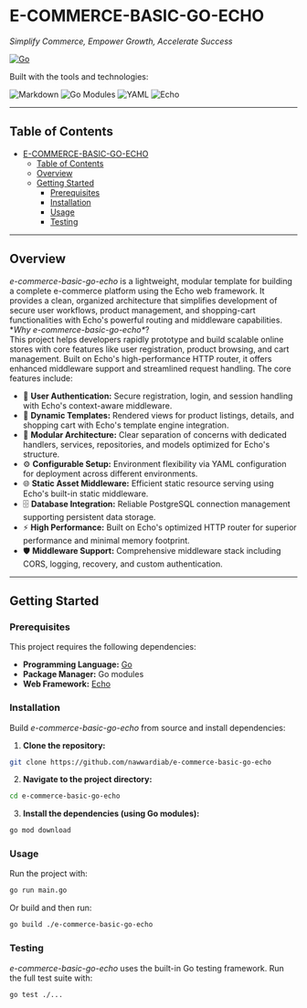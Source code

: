 # E-COMMERCE-BASIC-GO-ECHO

_Simplify Commerce, Empower Growth, Accelerate Success_

[![Go](https://img.shields.io/badge/Go-82.1%25-blue)](https://golang.org/)

Built with the tools and technologies:

![Markdown](https://img.shields.io/badge/Markdown-000000?logo=markdown) ![Go Modules](https://img.shields.io/badge/Go%20Modules-000000?logo=go) ![YAML](https://img.shields.io/badge/YAML-000000?logo=yaml) ![Echo](https://img.shields.io/badge/Echo-Framework-blue)

---

## Table of Contents

- [E-COMMERCE-BASIC-GO-ECHO](#e-commerce-basic-go-echo)
  - [Table of Contents](#table-of-contents)
  - [Overview](#overview)
  - [Getting Started](#getting-started)
    - [Prerequisites](#prerequisites)
    - [Installation](#installation)
    - [Usage](#usage)
    - [Testing](#testing)

---

## Overview

_e-commerce-basic-go-echo_ is a lightweight, modular template for building a complete e-commerce platform using the Echo web framework. It provides a clean, organized architecture that simplifies development of secure user workflows, product management, and shopping-cart functionalities with Echo's powerful routing and middleware capabilities.
**Why **e-commerce-basic-go-echo*\***?  
This project helps developers rapidly prototype and build scalable online stores with core features like user registration, product browsing, and cart management. Built on Echo's high-performance HTTP router, it offers enhanced middleware support and streamlined request handling. The core features include:

- 🔐 **User Authentication:** Secure registration, login, and session handling with Echo's context-aware middleware.
- 🎨 **Dynamic Templates:** Rendered views for product listings, details, and shopping cart with Echo's template engine integration.
- 🚀 **Modular Architecture:** Clear separation of concerns with dedicated handlers, services, repositories, and models optimized for Echo's structure.
- ⚙️ **Configurable Setup:** Environment flexibility via YAML configuration for deployment across different environments.
- 🌐 **Static Asset Middleware:** Efficient static resource serving using Echo's built-in static middleware.
- 🗄️ **Database Integration:** Reliable PostgreSQL connection management supporting persistent data storage.
- ⚡ **High Performance:** Built on Echo's optimized HTTP router for superior performance and minimal memory footprint.
- 🛡️ **Middleware Support:** Comprehensive middleware stack including CORS, logging, recovery, and custom authentication.

---

## Getting Started

### Prerequisites

This project requires the following dependencies:

- **Programming Language:** [Go](https://golang.org/)
- **Package Manager:** Go modules
- **Web Framework:** [Echo](https://echo.labstack.com/)

### Installation

Build _e-commerce-basic-go-echo_ from source and install dependencies:

1. **Clone the repository:**

```bash
git clone https://github.com/nawwardiab/e-commerce-basic-go-echo
```

2. **Navigate to the project directory:**

```bash
cd e-commerce-basic-go-echo
```

3. **Install the dependencies (using Go modules):**

```bash
go mod download
```

### Usage

Run the project with:

```bash
go run main.go
```

Or build and then run:

```bash
go build ./e-commerce-basic-go-echo
```

### Testing

_e-commerce-basic-go-echo_ uses the built-in Go testing framework. Run the full test suite with:

```bash
go test ./...
```

